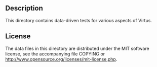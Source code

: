 Description
------------

This directory contains data-driven tests for various aspects of Virtus.

License
--------

The data files in this directory are distributed under the MIT software
license, see the accompanying file COPYING or
http://www.opensource.org/licenses/mit-license.php.

